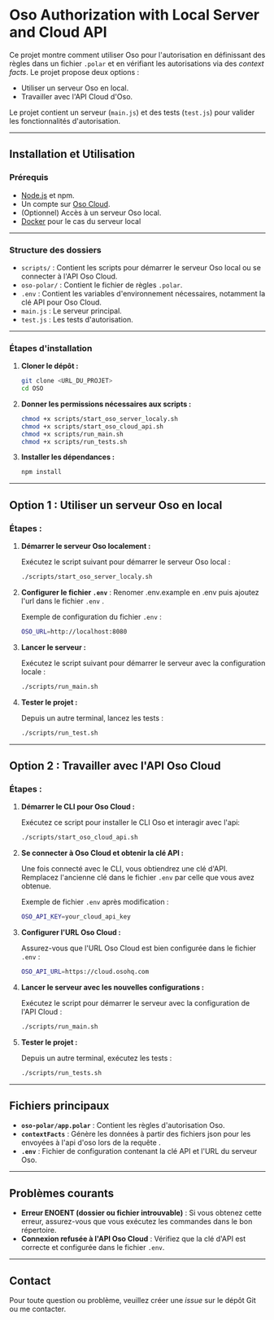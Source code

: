 # Oso Authorization with Local Server and Cloud API

Ce projet montre comment utiliser Oso pour l'autorisation en définissant des règles dans un fichier `.polar` et en vérifiant les autorisations via des _context facts_. Le projet propose deux options :

- Utiliser un serveur Oso en local.
- Travailler avec l'API Cloud d'Oso.

Le projet contient un serveur (`main.js`) et des tests (`test.js`) pour valider les fonctionnalités d'autorisation.

---

## **Installation et Utilisation**

### **Prérequis**

- [Node.js](https://nodejs.org/) et npm.
- Un compte sur [Oso Cloud](https://www.osohq.com/).
- (Optionnel) Accès à un serveur Oso local.
- [Docker](https://www.docker.com/) pour le cas du serveur local

---

### **Structure des dossiers**

- `scripts/` : Contient les scripts pour démarrer le serveur Oso local ou se connecter à l'API Oso Cloud.
- `oso-polar/` : Contient le fichier de règles `.polar`.
- `.env` : Contient les variables d'environnement nécessaires, notamment la clé API pour Oso Cloud.
- `main.js` : Le serveur principal.
- `test.js` : Les tests d'autorisation.

---

### **Étapes d'installation**

1. **Cloner le dépôt :**

   ```bash
   git clone <URL_DU_PROJET>
   cd OSO
   ```

2. **Donner les permissions nécessaires aux scripts :**

   ```bash
   chmod +x scripts/start_oso_server_localy.sh
   chmod +x scripts/start_oso_cloud_api.sh
   chmod +x scripts/run_main.sh
   chmod +x scripts/run_tests.sh
   ```

3. **Installer les dépendances :**

   ```bash
   npm install
   ```

---

## **Option 1 : Utiliser un serveur Oso en local**

### Étapes :

1. **Démarrer le serveur Oso localement :**

   Exécutez le script suivant pour démarrer le serveur Oso local :

   ```bash
   ./scripts/start_oso_server_localy.sh
   ```

2. **Configurer le fichier `.env`** : Renomer .env.example en .env puis ajoutez l'url dans le fichier `.env` .

   Exemple de configuration du fichier `.env` :

   ```bash
   OSO_URL=http://localhost:8080
   ```

3. **Lancer le serveur :**

   Exécutez le script suivant pour démarrer le serveur avec la configuration locale :

   ```bash
   ./scripts/run_main.sh
   ```

4. **Tester le projet :**

   Depuis un autre terminal, lancez les tests :

   ```bash
   ./scripts/run_test.sh
   ```

---

## **Option 2 : Travailler avec l'API Oso Cloud**

### Étapes :

1. **Démarrer le CLI pour Oso Cloud :**

   Exécutez ce script pour installer le CLI Oso et interagir avec l'api:

   ```bash
   ./scripts/start_oso_cloud_api.sh
   ```

1. **Se connecter à Oso Cloud et obtenir la clé API :**

   Une fois connecté avec le CLI, vous obtiendrez une clé d'API. Remplacez l'ancienne clé dans le fichier `.env` par celle que vous avez obtenue.

   Exemple de fichier `.env` après modification :

   ```bash
   OSO_API_KEY=your_cloud_api_key
   ```

1. **Configurer l'URL Oso Cloud :**

   Assurez-vous que l'URL Oso Cloud est bien configurée dans le fichier `.env` :

   ```bash
   OSO_API_URL=https://cloud.osohq.com
   ```

1. **Lancer le serveur avec les nouvelles configurations :**

   Exécutez le script pour démarrer le serveur avec la configuration de l'API Cloud :

   ```bash
   ./scripts/run_main.sh
   ```

1. **Tester le projet :**

   Depuis un autre terminal, exécutez les tests :

   ```bash
   ./scripts/run_tests.sh
   ```

---

## **Fichiers principaux**

- **`oso-polar/app.polar`** : Contient les règles d'autorisation Oso.
- **`contextFacts`** : Génère les données à partir des fichiers json pour les envoyées à l'api d'oso lors de la requête .
- **`.env`** : Fichier de configuration contenant la clé API et l'URL du serveur Oso.

---

## **Problèmes courants**

- **Erreur ENOENT (dossier ou fichier introuvable)** : Si vous obtenez cette erreur, assurez-vous que vous exécutez les commandes dans le bon répertoire.
- **Connexion refusée à l'API Oso Cloud** : Vérifiez que la clé d'API est correcte et configurée dans le fichier `.env`.

---

## **Contact**

Pour toute question ou problème, veuillez créer une _issue_ sur le dépôt Git ou me contacter.
